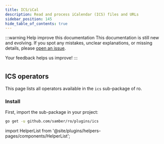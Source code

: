 ```yaml
---
title: ICS/iCal
description: Read and process iCalendar (ICS) files and URLs
sidebar_position: 145
hide_table_of_contents: true
---
```


:::warning Help improve this documentation
This documentation is still new and evolving. If you spot any mistakes, unclear explanations, or missing details, please [open an issue](https://github.com/samber/ro/issues).

Your feedback helps us improve!
:::

#
## ICS operators

This page lists all operators available in the `ics` sub-package of ro.

### Install

First, import the sub-package in your project:

```bash
go get -u github.com/samber/ro/plugins/ics
```

import HelperList from '@site/plugins/helpers-pages/components/HelperList';

<HelperList 
  type="plugin"
  category="ics"
/>
